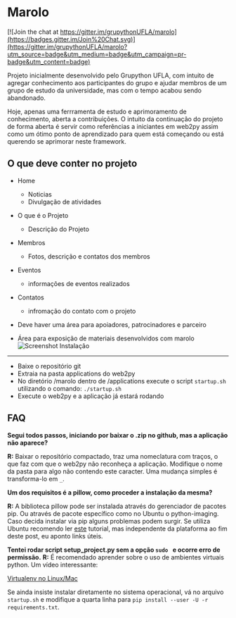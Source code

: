 Marolo
======

[![Join the chat at https://gitter.im/grupythonUFLA/marolo](https://badges.gitter.im/Join%20Chat.svg)](https://gitter.im/grupythonUFLA/marolo?utm_source=badge&utm_medium=badge&utm_campaign=pr-badge&utm_content=badge)

Projeto inicialmente desenvolvido pelo Grupython UFLA, com intuito de
agregar conhecimento aos participantes do grupo e ajudar membros de
um grupo de estudo da universidade, mas com o tempo acabou sendo abandonado.

Hoje, apenas uma ferrramenta de estudo e aprimoramento de conhecimento,
aberta a contribuições. O intuito da continuação do projeto de forma aberta
é servir como referências a iniciantes  em web2py assim como um ótimo
ponto de aprendizado para quem está começando ou está querendo se aprimorar
neste framework.

O que deve conter no projeto
----------------------------

- Home

  - Noticias
  - Divulgação de atividades

- O que é o Projeto

  - Descrição do Projeto

- Membros

  - Fotos, descrição e contatos dos membros

- Eventos

  - informações de eventos realizados

- Contatos
  - infromação do contato com o projeto

- Deve haver uma área para apoiadores, patrocinadores e parceiro
- Área para exposição de materiais desenvolvidos com marolo
![Screenshot](static/images/screenshot.gif?raw=true)
Instalação
----------

- Baixe o repositório git
- Extraia na pasta applications do web2py
- No diretório /marolo dentro de /applications  execute o script `startup.sh`
utilizando o comando:
`./startup.sh`
- Execute o web2py e a aplicação já estará rodando

FAQ
---

**Segui todos passos, iniciando por baixar o .zip no github,
mas a aplicação não aparece?**

**R:** Baixar o repositório compactado, traz uma nomeclatura com traços,
o que faz com que o web2py não reconheça a aplicação. Modifique o nome
da pasta para algo não contendo este caracter. Uma mudança simples é
transforma-lo em `_`.

**Um dos requisitos é a pillow, como proceder a instalação da mesma?**

**R:** A biblioteca pillow pode ser instalada através do gerenciador de
pacotes pip. Ou através de pacote específico como no Ubuntu o python-imaging.
Caso decida instalar via pip alguns problemas podem surgir.
Se utiliza Ubuntu recomendo ler
[este](http://cassiobotaro.github.io/instalando-pillow.html) tutorial,
mas independente da plataforma ao fim deste post, eu aponto links úteis.

**Tentei rodar script setup_project.py sem a opção `sudo ` e ocorre erro 
de permissão.**
**R:** É recomendado aprender sobre o uso de ambientes virtuais python.
Um vídeo interessante:

[Virtualenv no Linux/Mac](https://www.youtube.com/watch?v=9ptewqAEjNc)

Se ainda insiste instalar diretamente no sistema operacional, vá no arquivo `startup.sh` e modifique a quarta linha para `pip install --user -U -r requirements.txt`. 
